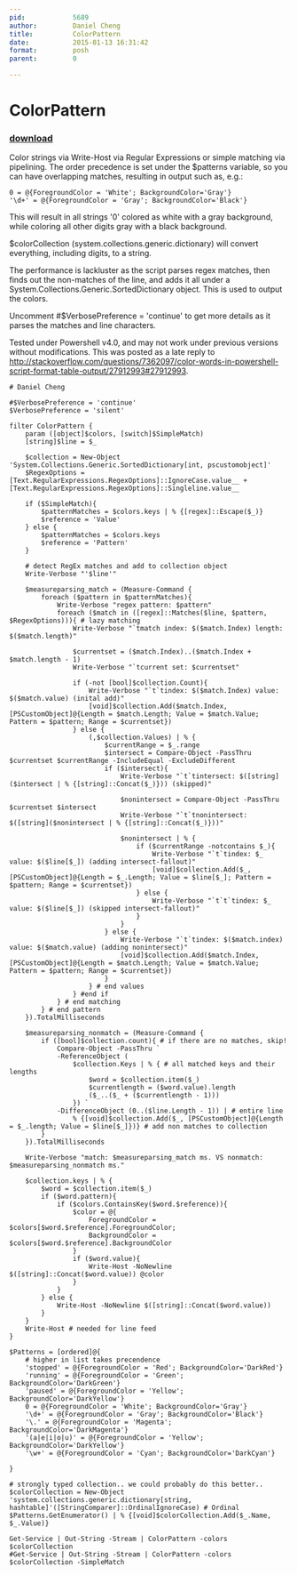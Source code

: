 ```yaml
---
pid:            5689
author:         Daniel Cheng
title:          ColorPattern
date:           2015-01-13 16:31:42
format:         posh
parent:         0

---
```


# ColorPattern

### [download](Scripts\5689.ps1)

Color strings via Write-Host via Regular Expressions or simple matching via pipelining. The order precedence is set under the $patterns variable, so you can have overlapping matches, resulting in output such as, e.g.:

    0 = @{ForegroundColor = 'White'; BackgroundColor='Gray'}
    '\d+' = @{ForegroundColor = 'Gray'; BackgroundColor='Black'}

This will result in all strings '0' colored as white with a gray background, while coloring all other digits gray with a black background.

$colorCollection (system.collections.generic.dictionary) will convert everything, including digits, to a string.

The performance is lackluster as the script parses regex matches, then finds out the non-matches of the line, and adds it all under a System.Collections.Generic.SortedDictionary object. This is used to output the colors.

Uncomment #$VerbosePreference = 'continue' to get more details as it parses the matches and line characters.

Tested under Powershell v4.0, and may not work under previous versions without modifications. This was posted as a late reply to http://stackoverflow.com/questions/7362097/color-words-in-powershell-script-format-table-output/27912993#27912993.



```posh
# Daniel Cheng

#$VerbosePreference = 'continue'
$VerbosePreference = 'silent'

filter ColorPattern {
    param ([object]$colors, [switch]$SimpleMatch)
    [string]$line = $_

    $collection = New-Object 'System.Collections.Generic.SortedDictionary[int, pscustomobject]'
    $RegexOptions = [Text.RegularExpressions.RegexOptions]::IgnoreCase.value__ + [Text.RegularExpressions.RegexOptions]::Singleline.value__

    if ($SimpleMatch){
        $patternMatches = $colors.keys | % {[regex]::Escape($_)}
        $reference = 'Value'
    } else {
        $patternMatches = $colors.keys
        $reference = 'Pattern'
    }

    # detect RegEx matches and add to collection object
    Write-Verbose "'$line'"

    $measureparsing_match = (Measure-Command {
        foreach ($pattern in $patternMatches){
            Write-Verbose "regex pattern: $pattern"
            foreach ($match in ([regex]::Matches($line, $pattern, $RegexOptions))){ # lazy matching
                Write-Verbose "`tmatch index: $($match.Index) length: $($match.length)"

                $currentset = ($match.Index)..($match.Index + $match.length - 1)
                Write-Verbose "`tcurrent set: $currentset"

                if (-not [bool]$collection.Count){
                    Write-Verbose "`t`tindex: $($match.Index) value: $($match.value) (inital add)"
                    [void]$collection.Add($match.Index, [PSCustomObject]@{Length = $match.Length; Value = $match.Value; Pattern = $pattern; Range = $currentset})
                } else {
                    (,$collection.Values) | % {
                        $currentRange = $_.range
                        $intersect = Compare-Object -PassThru $currentset $currentRange -IncludeEqual -ExcludeDifferent
                        if ($intersect){
                            Write-Verbose "`t`tintersect: $([string]($intersect | % {[string]::Concat($_)})) (skipped)"

                            $nonintersect = Compare-Object -PassThru $currentset $intersect
                            Write-Verbose "`t`tnonintersect: $([string]($nonintersect | % {[string]::Concat($_)}))"

                            $nonintersect | % {
                                if ($currentRange -notcontains $_){
                                    Write-Verbose "`t`tindex: $_ value: $($line[$_]) (adding intersect-fallout)"
                                    [void]$collection.Add($_, [PSCustomObject]@{Length = $_.Length; Value = $line[$_]; Pattern = $pattern; Range = $currentset})
                                } else {
                                    Write-Verbose "`t`t`tindex: $_ value: $($line[$_]) (skipped intersect-fallout)"
                                }
                            }
                        } else {
                            Write-Verbose "`t`tindex: $($match.index) value: $($match.value) (adding nonintersect)"
                            [void]$collection.Add($match.Index, [PSCustomObject]@{Length = $match.Length; Value = $match.Value; Pattern = $pattern; Range = $currentset})
                        }
                    } # end values
                } #end if
            } # end matching
        } # end pattern
    }).TotalMilliseconds

    $measureparsing_nonmatch = (Measure-Command {
        if ([bool]$collection.count){ # if there are no matches, skip!
            Compare-Object -PassThru `
            -ReferenceObject (
                $collection.Keys | % { # all matched keys and their lengths
                    $word = $collection.item($_)
                    $currentlength = ($word.value).length
                    ($_..($_ + ($currentlength - 1)))
                }) `
            -DifferenceObject (0..($line.Length - 1)) | # entire line
                % {[void]$collection.Add($_, [PSCustomObject]@{Length = $_.length; Value = $line[$_]})} # add non matches to collection
        }
    }).TotalMilliseconds

    Write-Verbose "match: $measureparsing_match ms. VS nonmatch: $measureparsing_nonmatch ms."

    $collection.keys | % {
        $word = $collection.item($_)
        if ($word.pattern){
            if ($colors.ContainsKey($word.$reference)){
                $color = @{
                    ForegroundColor = $colors[$word.$reference].ForegroundColor;
                    BackgroundColor = $colors[$word.$reference].BackgroundColor
                }
                if ($word.value){
                    Write-Host -NoNewline $([string]::Concat($word.value)) @color
                }
            }
        } else {
            Write-Host -NoNewline $([string]::Concat($word.value))
        }
    }
    Write-Host # needed for line feed
}

$Patterns = [ordered]@{
    # higher in list takes precendence
    'stopped' = @{ForegroundColor = 'Red'; BackgroundColor='DarkRed'}
    'running' = @{ForegroundColor = 'Green'; BackgroundColor='DarkGreen'}
    'paused' = @{ForegroundColor = 'Yellow'; BackgroundColor='DarkYellow'}
    0 = @{ForegroundColor = 'White'; BackgroundColor='Gray'}
    '\d+' = @{ForegroundColor = 'Gray'; BackgroundColor='Black'}
    '\.' = @{ForegroundColor = 'Magenta'; BackgroundColor='DarkMagenta'}
    '(a|e|i|o|u)' = @{ForegroundColor = 'Yellow'; BackgroundColor='DarkYellow'}
    '\w+' = @{ForegroundColor = 'Cyan'; BackgroundColor='DarkCyan'}

}

# strongly typed collection.. we could probably do this better..
$colorCollection = New-Object 'system.collections.generic.dictionary[string, hashtable]'([StringComparer]::OrdinalIgnoreCase) # Ordinal
$Patterns.GetEnumerator() | % {[void]$colorCollection.Add($_.Name, $_.Value)}

Get-Service | Out-String -Stream | ColorPattern -colors $colorCollection
#Get-Service | Out-String -Stream | ColorPattern -colors $colorCollection -SimpleMatch
```
